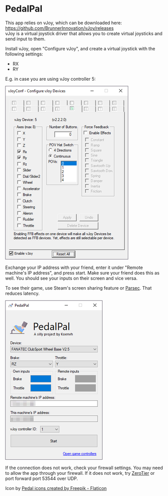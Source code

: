 PedalPal
========

This app relies on vJoy, which can be downloaded here: https://github.com/BrunnerInnovation/vJoy/releases  
vJoy is a virtual joystick driver that allows you to create virtual joysticks and send input to them. 

Install vJoy, open "Configure vJoy", and create a virtual joystick with the following settings:
- RX
- RY

E.g. in case you are using vJoy controller 5:

![vJoy configuration](vjoy-config.png)

Exchange your IP address with your friend, enter it under "Remote machine's IP address", and press start. Make sure your friend does this as well. You should see your inputs on their screen and vice versa.

To see their game, use Steam's screen sharing feature or [Parsec](https://parsec.app/). That reduces latency.

![Screenshot](screenshot.png)

If the connection does not work, check your firewall settings. You may need to allow the app through your firewall. If it does not work, try [ZeroTier](https://www.zerotier.com/pricing/) or port forward port 53544 over UDP.


Icon by <a href="https://www.flaticon.com/free-icons/pedal" title="pedal icons">Pedal icons created by Freepik - Flaticon</a>